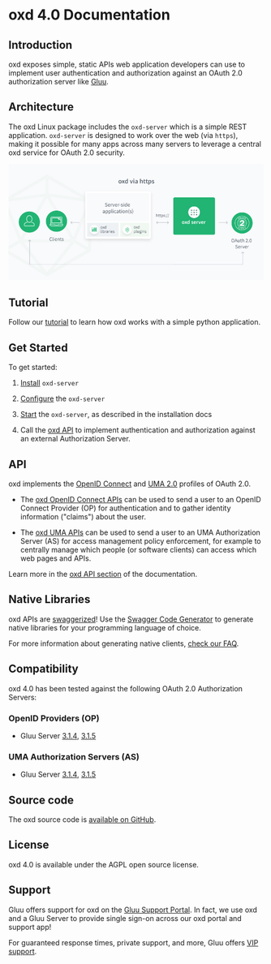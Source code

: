 # oxd 4.0 Documentation

## Introduction
oxd exposes simple, static APIs web application developers can use to implement user authentication and authorization against an OAuth 2.0 authorization server like [Gluu](https://gluu.org/docs/ce). 

## Architecture 
The oxd Linux package includes the `oxd-server` which is a simple REST application. `oxd-server` is designed to work over the web (via `https`), making it possible for many apps across many servers to leverage a central oxd service for OAuth 2.0 security.

![oxd-https-architecture](./img/oxd-https.jpg) 

## Tutorial

Follow our [tutorial](./tutorial/index.md) to learn how oxd works with a simple python application. 

## Get Started

To get started:

1. [Install](./install/index.md) `oxd-server` 

1. [Configure](./configuration/index.md) the `oxd-server`           

1. [Start](./install/index.md) the `oxd-server`, as described in the installation docs 

1. Call the [oxd API](./api/index.md) to implement authentication and authorization against an external Authorization Server.
    
## API
oxd implements the [OpenID Connect](http://openid.net/specs/openid-connect-core-1_0.html) and [UMA 2.0](https://docs.kantarainitiative.org/uma/wg/oauth-uma-grant-2.0-05.html) profiles of OAuth 2.0. 

- The [oxd OpenID Connect APIs](./api/index.md#openid-connect-authentication) can be used to send a user to an OpenID Connect Provider (OP) for authentication and to gather identity information ("claims") about the user. 

- The [oxd UMA APIs](./api/index.md#uma-2-authorization) can be used to send a user to an UMA Authorization Server (AS) for access management policy enforcement, for example to centrally manage which people (or software clients) can access which web pages and APIs.   

Learn more in the [oxd API section](./api/index.md) of the documentation.  

## Native Libraries

oxd APIs are [swaggerized](https://github.com/GluuFederation/oxd/blob/version_4.0/oxd-server/src/main/resources/swagger.yaml)! Use the [Swagger Code Generator](https://swagger.io/tools/swagger-codegen/) to generate native libraries for your programming language of choice. 

For more information about generating native clients, [check our FAQ](https://gluu.org/docs/oxd/4.0/faq/#what-is-the-easiest-way-to-generate-native-library-for-oxd).

## Compatibility
oxd 4.0 has been tested against the following OAuth 2.0 Authorization Servers:

### OpenID Providers (OP)
- Gluu Server [3.1.4](https://gluu.org/docs/ce/3.1.4), [3.1.5](https://gluu.org/docs/ce/3.1.5)


### UMA Authorization Servers (AS)
- Gluu Server [3.1.4](https://gluu.org/docs/ce/3.1.4), [3.1.5](https://gluu.org/docs/ce/3.1.5)

## Source code
The oxd source code is [available on GitHub](https://github.com/GluuFederation/oxd). 

## License
oxd 4.0 is available under the AGPL open source license. 

## Support
Gluu offers support for oxd on the [Gluu Support Portal](https://support.gluu.org). In fact, we use oxd and a Gluu Server to provide single sign-on across our oxd portal and support app! 

For guaranteed response times, private support, and more, Gluu offers [VIP support](https://gluu.org/pricing). 
